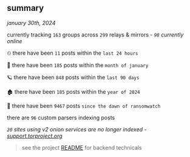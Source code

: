 
## summary
_january 30th, 2024_

currently tracking `163` groups across `299` relays & mirrors - _`98` currently online_

⏲ there have been `11` posts within the `last 24 hours`

🦈 there have been `185` posts within the `month of january`

🪐 there have been `848` posts within the `last 90 days`

🏚 there have been `185` posts within the `year of 2024`

🦕 there have been `9467` posts `since the dawn of ransomwatch`

there are `96` custom parsers indexing posts

_`20` sites using v2 onion services are no longer indexed - [support.torproject.org](https://support.torproject.org/onionservices/v2-deprecation/)_

> see the project [README](https://github.com/joshhighet/ransomwatch#ransomwatch--) for backend technicals

